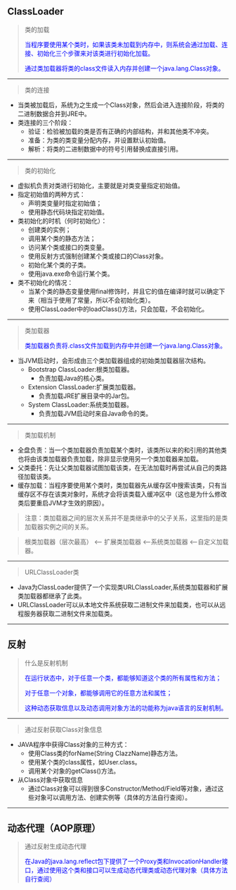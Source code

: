 
## ClassLoader
> <p>类的加载</p>
> <p style="color:blue">当程序要使用某个类时，如果该类未加载到内存中，则系统会通过加载、连接、初始化三个步骤来对该类进行初始化加载。</p>
> <p style="color:blue">通过类加载器将类的class文件读入内存并创建一个java.lang.Class对象。</p>

***

> <p>类的连接</p>

- 当类被加载后，系统为之生成一个Class对象，然后会进入连接阶段，将类的二进制数据合并到JRE中。
- 类连接的三个阶段：
    - 验证：检验被加载的类是否有正确的内部结构，并和其他类不冲突。
    - 准备：为类的类变量分配内存，并设置默认初始值。
    - 解析：将类的二进制数据中的符号引用替换成直接引用。

***

> <p>类的初始化</p>

- 虚拟机负责对类进行初始化，主要就是对类变量指定初始值。
- 指定初始值的两种方式：
    - 声明类变量时指定初始值；
    - 使用静态代码块指定初始值。
- 类初始化的时机（何时初始化）：
    - 创建类的实例；
    - 调用某个类的静态方法；
    - 访问某个类或接口的类变量。
    - 使用反射方式强制创建某个类或接口的Class对象。
    - 初始化某个类的子类。
    - 使用java.exe命令运行某个类。
- 类不初始化的情况：
    - 当某个类的静态变量使用final修饰时，并且它的值在编译时就可以确定下来（相当于使用了常量，所以不会初始化类）。
    - 使用ClassLoader中的loadClass()方法，只会加载，不会初始化。

***

> <p>类加载器</p>
> <p style="color:blue">类加载器负责将.class文件加载到内存中并创建一个java.lang.Class对象。</p>

- 当JVM启动时，会形成由三个类加载器组成的初始类加载器层次结构。
    - Bootstrap ClassLoader:根类加载器。
        - 负责加载Java的核心类。
    - Extension ClassLoader:扩展类加载器。
        - 负责加载JRE扩展目录中的Jar包。
    - System ClassLoader:系统类加载器。
        - 负责加载JVM启动时来自Java命令的类。

***

> <p>类加载机制</p>

- 全盘负责：当一个类加载器负责加载某个类时，该类所以来的和引用的其他类也将由该类加载器负责加载，除非显示使用另一个类加载器来加载。
- 父类委托：先让父类加载器试图加载该类，在无法加载时再尝试从自己的类路径加载该类。
- 缓存加载：当程序要使用某个类时，类加载器先从缓存区中搜索该类，只有当缓存区不存在该类对象时，系统才会将该类载入缓冲区中（这也是为什么修改类后要重启JVM才生效的原因）。

> 注意：类加载器之间的层次关系并不是类继承中的父子关系，这里指的是类加载器实例之间的关系。

> 根类加载器（层次最高） <-- 扩展类加载器 <--系统类加载器 <--自定义加载器。

***

> <p>URLClassLoader类</p>

- Java为ClassLoader提供了一个实现类URLClassLoader,系统类加载器和扩展类加载器都继承了此类。
- URLClassLoader可以从本地文件系统获取二进制文件来加载类，也可以从远程服务器获取二进制文件来加载类。

***

## 反射
> <p>什么是反射机制</p>
> <p style="color:blue">在运行状态中，对于任意一个类，都能够知道这个类的所有属性和方法；</p>
> <p style="color:blue">对于任意一个对象，都能够调用它的任意方法和属性；</p>
> <p style="color:blue">这种动态获取信息以及动态调用对象方法的功能称为java语言的反射机制。</p>

***

> <p>通过反射获取Class对象信息</p>

- JAVA程序中获得Class对象的三种方式：
    - 使用Class类的forName(String ClazzName)静态方法。
    - 使用某个类的class属性，如User.class。
    - 调用某个对象的getClass()方法。
- 从Class对象中获取信息
    - 通过Class对象可以得到很多Constructor/Method/Field等对象，通过这些对象可以调用方法、创建实例等（具体的方法自行查阅）。

***

## 动态代理（AOP原理）
> <p>通过反射生成动态代理</p>
> <p style="color:blue">在Java的java.lang.reflect包下提供了一个Proxy类和InvocationHandler接口，通过使用这个类和接口可以生成动态代理类或动态代理对象（具体方法自行查阅）</p>

